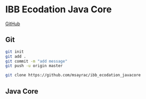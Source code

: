 # IBB Ecodation Java Core

[GitHub](https://github.com/msayrac/ibb_ecodation_javacore.git)

## Git
````sh
git init
git add .
git commit -m "add message"
git push -u origin master

git clone https://github.com/msayrac/ibb_ecodation_javacore
````

## Java Core
````sh





````


